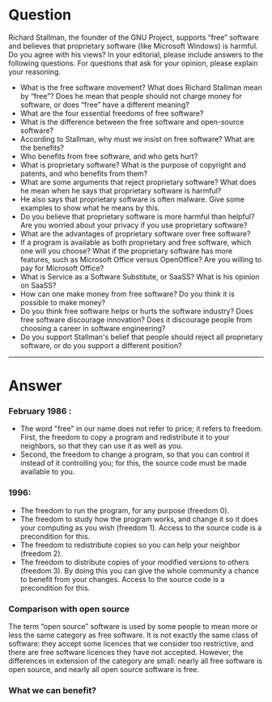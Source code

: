 # Question
Richard Stallman, the founder of the GNU Project, supports “free” software and believes that
proprietary software (like Microsoft Windows) is harmful. Do you agree with his views? In your
editorial, please include answers to the following questions. For questions that ask for your opinion,
please explain your reasoning.

- What is the free software movement? What does Richard Stallman mean by “free”? Does he
mean that people should not charge money for software, or does “free” have a different
meaning?
- What are the four essential freedoms of free software?
- What is the difference between the free software and open-source software?
- According to Stallman, why must we insist on free software? What are the benefits?
- Who benefits from free software, and who gets hurt?
- What is proprietary software? What is the purpose of copyright and patents, and who benefits
from them?
- What are some arguments that reject proprietary software? What does he mean when he says
that proprietary software is harmful?
- He also says that proprietary software is often malware. Give some examples to show what he
means by this.
- Do you believe that proprietary software is more harmful than helpful? Are you worried about
your privacy if you use proprietary software?
- What are the advantages of proprietary software over free software?
- If a program is available as both proprietary and free software, which one will you choose?
What if the proprietary software has more features, such as Microsoft Office versus
OpenOffice? Are you willing to pay for Microsoft Office?
- What is Service as a Software Substitute, or SaaSS? What is his opinion on SaaSS?
- How can one make money from free software? Do you think it is possible to make money?
- Do you think free software helps or hurts the software industry? Does free software discourage
innovation? Does it discourage people from choosing a career in software engineering?
- Do you support Stallman's belief that people should reject all proprietary software, or do you
support a different position?

---

# Answer

### February 1986 :

- The word "free" in our name does not refer to price; it refers to freedom. First, the freedom to copy a program and redistribute it to your neighbors, so that they can use it as well as you. 
- Second, the freedom to change a program, so that you can control it instead of it controlling you; for this, the source code must be made available to you.

### 1996:

- The freedom to run the program, for any purpose (freedom 0).
- The freedom to study how the program works, and change it so it does your computing as you wish (freedom 1). Access to the source code is a precondition for this.
- The freedom to redistribute copies so you can help your neighbor (freedom 2).
- The freedom to distribute copies of your modified versions to others (freedom 3). By doing this you can give the whole community a chance to benefit from your changes. Access to the source code is a precondition for this.

### Comparison with open source

The term “open source” software is used by some people to mean more or less the same category as free software. It is not exactly the same class of software: they accept some licences that we consider too restrictive, and there are free software licences they have not accepted. However, the differences in extension of the category are small: nearly all free software is open source, and nearly all open source software is free.

### What we can benefit?